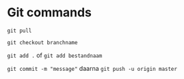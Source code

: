 # Git commands

`git pull`

`git checkout branchname`

`git add .` of `git add bestandnaam`

`git commit -m "message"` daarna `git push -u origin master`
